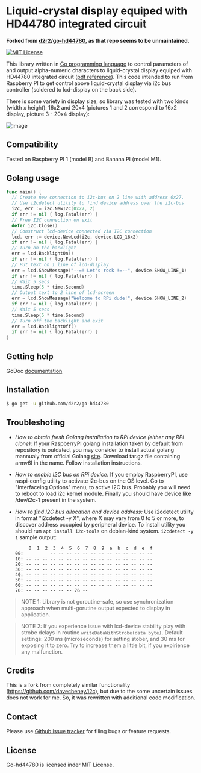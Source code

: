 Liquid-crystal display equiped with HD44780 integrated circuit
==============================================================

**Forked from [d2r2/go-hd44780](https://github.com/d2r2/go-hd44780), as that repo seems to be unmaintained.**

[![MIT License](http://img.shields.io/badge/License-MIT-yellow.svg)](./LICENSE)
<!--
[![Coverage Status](https://coveralls.io/repos/d2r2/go-dht/badge.svg?branch=master)](https://coveralls.io/r/d2r2/go-dht?branch=master)
-->

This library written in [Go programming language](https://golang.org/) to control parameters of and output alpha-numeric characters to liquid-crystal display equiped with HD44780 integrated circuit ([pdf reference](https://raw.github.com/d2r2/go-hd44780/master/docs/HD44780.pdf)). This code intended to run from Raspberry PI to get control above liquid-crystal display via i2c bus controller (soldered to lcd-display on the back side).

There is some variety in display size, so library was tested with two kinds (width x height): 16x2 and 20x4 (pictures 1 and 2 correspond to 16x2 display, picture 3 - 20x4 display):

![image](https://raw.github.com/d2r2/go-hd44780/master/docs/16x2_20x4_2.jpg)

Compatibility
-------------

Tested on Raspberry PI 1 (model B) and Banana PI (model M1).

Golang usage
------------

```go
func main() {
  // Create new connection to i2c-bus on 2 line with address 0x27.
  // Use i2cdetect utility to find device address over the i2c-bus
  i2c, err := i2c.NewI2C(0x27, 2)
  if err != nil { log.Fatal(err) }
  // Free I2C connection on exit
  defer i2c.Close()
  // Construct lcd-device connected via I2C connection
  lcd, err := device.NewLcd(i2c, device.LCD_16x2)
  if err != nil { log.Fatal(err) }
  // Turn on the backlight
  err = lcd.BacklightOn()
  if err != nil { log.Fatal(err) }
  // Put text on 1 line of lcd-display
  err = lcd.ShowMessage("--=! Let's rock !=--", device.SHOW_LINE_1)
  if err != nil { log.Fatal(err) }
  // Wait 5 secs
  time.Sleep(5 * time.Second)
  // Output text to 2 line of lcd-screen
  err = lcd.ShowMessage("Welcome to RPi dude!", device.SHOW_LINE_2)
  if err != nil { log.Fatal(err) }
  // Wait 5 secs
  time.Sleep(5 * time.Second)
  // Turn off the backlight and exit
  err = lcd.BacklightOff()
  if err != nil { log.Fatal(err) }
}
```

Getting help
------------

GoDoc [documentation](http://godoc.org/github.com/d2r2/go-hd44780)

Installation
------------

```bash
$ go get -u github.com/d2r2/go-hd44780
```

Troubleshoting
--------------

- *How to obtain fresh Golang installation to RPi device (either any RPi clone):*
If your RaspberryPI golang installation taken by default from repository is outdated, you may consider
to install actual golang mannualy from official Golang [site](https://golang.org/dl/). Download
tar.gz file containing armv6l in the name. Follow installation instructions.

- *How to enable I2C bus on RPi device:*
If you employ RaspberryPI, use raspi-config utility to activate i2c-bus on the OS level.
Go to "Interfaceing Options" menu, to active I2C bus.
Probably you will need to reboot to load i2c kernel module.
Finally you should have device like /dev/i2c-1 present in the system.

- *How to find I2C bus allocation and device address:*
Use i2cdetect utility in format "i2cdetect -y X", where X may vary from 0 to 5 or more,
to discover address occupied by peripheral device. To install utility you should run
`apt install i2c-tools` on debian-kind system. `i2cdetect -y 1` sample output:
	```
	     0  1  2  3  4  5  6  7  8  9  a  b  c  d  e  f
	00:          -- -- -- -- -- -- -- -- -- -- -- -- --
	10: -- -- -- -- -- -- -- -- -- -- -- -- -- -- -- --
	20: -- -- -- -- -- -- -- -- -- -- -- -- -- -- -- --
	30: -- -- -- -- -- -- -- -- -- -- -- -- -- -- -- --
	40: -- -- -- -- -- -- -- -- -- -- -- -- -- -- -- --
	50: -- -- -- -- -- -- -- -- -- -- -- -- -- -- -- --
	60: -- -- -- -- -- -- -- -- -- -- -- -- -- -- -- --
	70: -- -- -- -- -- -- 76 --    
	```

> NOTE 1: Library is not goroutine-safe, so use synchronization approach when multi-gorutine output expected to display in application.

> NOTE 2: If you experience issue with lcd-device stability play with strobe delays in routine `writeDataWithStrobe(data byte)`. Default settings: 200 ms (microseconds) for setting stober, and 30 ms for exposing it to zero. Try to increase them a little bit, if you expirience any malfunction.

Credits
-------

This is a fork from completely similar functionality (https://github.com/davecheney/i2c), but due to the some uncertain issues does not work for me. So, it was rewritten with additional code modification.

Contact
-------

Please use [Github issue tracker](https://github.com/d2r2/go-hd44780/issues) for filing bugs or feature requests.

License
-------

Go-hd44780 is licensed inder MIT License.
